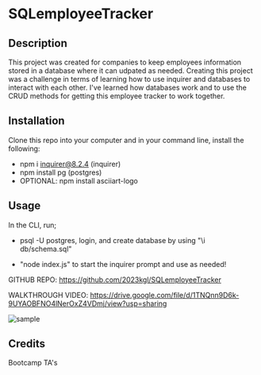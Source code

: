 # SQLemployeeTracker

## Description

This project was created for companies to keep employees information stored in a database where it can udpated as needed.
Creating this project was a challenge in terms of learning how to use inquirer and databases to interact with each other.
I've learned how databases work and to use the CRUD methods for getting this employee tracker to work together.

## Installation

Clone this repo into your computer and in your command line, install the following:
- npm i inquirer@8.2.4 (inquirer)
- npm install pg (postgres)
- OPTIONAL: npm install asciiart-logo

## Usage

In the CLI, run;

- psql -U postgres, login, and create database by using "\i db/schema.sql"

- "node index.js" to start the inquirer prompt and use as needed!

GITHUB REPO: https://github.com/2023kgl/SQLemployeeTracker

WALKTHROUGH VIDEO: https://drive.google.com/file/d/1TNQnn9D6k-9UYAOBFNO4lNerOxZ4VDmj/view?usp=sharing

![sample](/SQLemployeeTracker/assets/images/sqlemployeetracker.png)


## Credits

Bootcamp TA's

